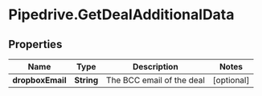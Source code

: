 # Pipedrive.GetDealAdditionalData

## Properties

Name | Type | Description | Notes
------------ | ------------- | ------------- | -------------
**dropboxEmail** | **String** | The BCC email of the deal | [optional] 


